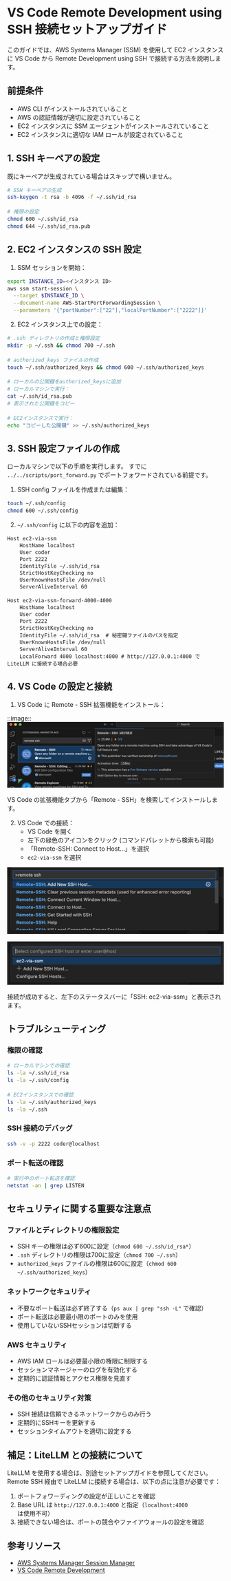 # VS Code Remote Development using SSH 接続セットアップガイド

このガイドでは、AWS Systems Manager (SSM) を使用して EC2 インスタンスに VS Code から Remote Development using SSH で接続する方法を説明します。

## 前提条件

- AWS CLI がインストールされていること
- AWS の認証情報が適切に設定されていること
- EC2 インスタンスに SSM エージェントがインストールされていること
- EC2 インスタンスに適切な IAM ロールが設定されていること

## 1. SSH キーペアの設定

既にキーペアが生成されている場合はスキップで構いません。

```bash
# SSH キーペアの生成
ssh-keygen -t rsa -b 4096 -f ~/.ssh/id_rsa

# 権限の設定
chmod 600 ~/.ssh/id_rsa
chmod 644 ~/.ssh/id_rsa.pub
```

## 2. EC2 インスタンスの SSH 設定

1. SSM セッションを開始：
```bash
export INSTANCE_ID=<インスタンス ID>
aws ssm start-session \
  --target $INSTANCE_ID \
  --document-name AWS-StartPortForwardingSession \
  --parameters '{"portNumber":["22"],"localPortNumber":["2222"]}'
```

2. EC2 インスタンス上での設定：
```bash
# .ssh ディレクトリの作成と権限設定
mkdir -p ~/.ssh && chmod 700 ~/.ssh

# authorized_keys ファイルの作成
touch ~/.ssh/authorized_keys && chmod 600 ~/.ssh/authorized_keys

# ローカルの公開鍵をauthorized_keysに追加
# ローカルマシンで実行：
cat ~/.ssh/id_rsa.pub
# 表示された公開鍵をコピー

# EC2インスタンスで実行：
echo "コピーした公開鍵" >> ~/.ssh/authorized_keys
```

## 3. SSH 設定ファイルの作成

ローカルマシンで以下の手順を実行します。
すでに `../../scripts/port_forward.py` でポートフォワードされている前提です。

1. SSH config ファイルを作成または編集：
```bash
touch ~/.ssh/config
chmod 600 ~/.ssh/config
```

2. `~/.ssh/config` に以下の内容を追加：

```
Host ec2-via-ssm
    HostName localhost
    User coder
    Port 2222
    IdentityFile ~/.ssh/id_rsa
    StrictHostKeyChecking no
    UserKnownHostsFile /dev/null
    ServerAliveInterval 60

Host ec2-via-ssm-forward-4000-4000
    HostName localhost
    User coder
    Port 2222
    StrictHostKeyChecking no
    IdentityFile ~/.ssh/id_rsa  # 秘密鍵ファイルのパスを指定
    UserKnownHostsFile /dev/null
    ServerAliveInterval 60
    LocalForward 4000 localhost:4000 # http://127.0.0.1:4000 で LiteLLM に接続する場合必要
```

## 4. VS Code の設定と接続

1. VS Code に Remote - SSH 拡張機能をインストール：

::image::
![VS Code Remote SSH拡張機能のインストール](./images/vscode-extension.png)

VS Code の拡張機能タブから「Remote - SSH」を検索してインストールします。

2. VS Code での接続：
   - VS Code を開く
   - 左下の緑色のアイコンをクリック (コマンドパレットから検索も可能)
   - 「Remote-SSH: Connect to Host...」を選択
   - `ec2-via-ssm` を選択

![VS Code Remote SSH 接続 1](./images/vscode-connect-1.png)

![VS Code Remote SSH 接続 2](./images/vscode-connect-2.png)

接続が成功すると、左下のステータスバーに「SSH: ec2-via-ssm」と表示されます。

## トラブルシューティング

### 権限の確認
```bash
# ローカルマシンでの確認
ls -la ~/.ssh/id_rsa
ls -la ~/.ssh/config

# EC2インスタンスでの確認
ls -la ~/.ssh/authorized_keys
ls -la ~/.ssh
```

### SSH 接続のデバッグ
```bash
ssh -v -p 2222 coder@localhost
```

### ポート転送の確認
```bash
# 実行中のポート転送を確認
netstat -an | grep LISTEN
```


## セキュリティに関する重要な注意点

### ファイルとディレクトリの権限設定
- SSH キーの権限は必ず600に設定（`chmod 600 ~/.ssh/id_rsa*`）
- `.ssh` ディレクトリの権限は700に設定（`chmod 700 ~/.ssh`）
- `authorized_keys` ファイルの権限は600に設定（`chmod 600 ~/.ssh/authorized_keys`）

### ネットワークセキュリティ
- 不要なポート転送は必ず終了する（`ps aux | grep "ssh -L"` で確認）
- ポート転送は必要最小限のポートのみを使用
- 使用していないSSHセッションは切断する

### AWS セキュリティ
- AWS IAM ロールは必要最小限の権限に制限する
- セッションマネージャーのログを有効化する
- 定期的に認証情報とアクセス権限を見直す

### その他のセキュリティ対策
- SSH 接続は信頼できるネットワークからのみ行う
- 定期的にSSHキーを更新する
- セッションタイムアウトを適切に設定する

## 補足：LiteLLM との接続について

LiteLLM を使用する場合は、別途セットアップガイドを参照してください。Remote SSH 経由で LiteLLM に接続する場合は、以下の点に注意が必要です：

1. ポートフォワーディングの設定が正しいことを確認
2. Base URL は `http://127.0.0.1:4000` と指定（`localhost:4000` は使用不可）
3. 接続できない場合は、ポートの競合やファイアウォールの設定を確認

## 参考リソース

- [AWS Systems Manager Session Manager](https://docs.aws.amazon.com/systems-manager/latest/userguide/session-manager.html)
- [VS Code Remote Development](https://code.visualstudio.com/docs/remote/remote-overview)
